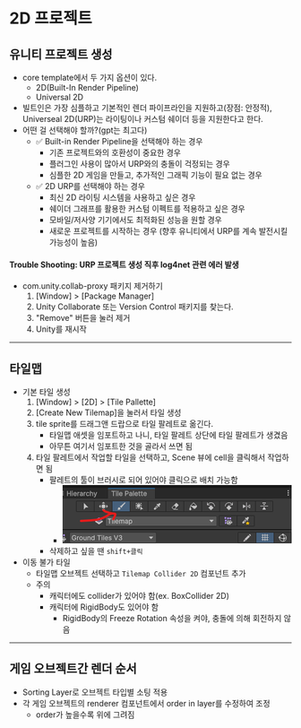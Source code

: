 # 2D 프로젝트
## 유니티 프로젝트 생성
- core template에서 두 가지 옵션이 있다.
    - 2D(Built-In Render Pipeline)
    - Universal 2D
- 빌트인은 가장 심플하고 기본적인 렌더 파이프라인을 지원하고(장점: 안정적), Universeal 2D(URP)는 라이팅이나 커스텀 쉐이더 등을 지원한다고 한다.
- 어떤 걸 선택해야 할까?(gpt는 최고다)
    - ✅ Built-in Render Pipeline을 선택해야 하는 경우
        - 기존 프로젝트와의 호환성이 중요한 경우
        - 플러그인 사용이 많아서 URP와의 충돌이 걱정되는 경우
        - 심플한 2D 게임을 만들고, 추가적인 그래픽 기능이 필요 없는 경우
    - ✅ 2D URP를 선택해야 하는 경우
        - 최신 2D 라이팅 시스템을 사용하고 싶은 경우
        - 쉐이더 그래프를 활용한 커스텀 이펙트를 적용하고 싶은 경우
        - 모바일/저사양 기기에서도 최적화된 성능을 원할 경우
        - 새로운 프로젝트를 시작하는 경우 (향후 유니티에서 URP를 계속 발전시킬 가능성이 높음)

#### Trouble Shooting: URP 프로젝트 생성 직후 log4net 관련 에러 발생
- com.unity.collab-proxy 패키지 제거하기
    1. [Window] > [Package Manager]
    2. Unity Collaborate 또는 Version Control 패키지를 찾는다.
    3. "Remove" 버튼을 눌러 제거
    4. Unity를 재시작


---

## 타일맵
- 기본 타일 생성
    1. [Window] > [2D] > [Tile Pallette]
    2. [Create New Tilemap]을 눌러서 타일 생성
    3. tile sprite를 드래그앤 드랍으로 타일 팔레트로 옮긴다.
        - 타일맵 애셋을 임포트하고 나니, 타일 팔레트 상단에 타일 팔레트가 생겼음
        <!-- - 뭐해서 생긴건지 정확히 모르겠다... -->
        - 아무튼 여기서 임포트한 것을 골라서 쓰면 됨
    4. 타일 팔레트에서 작업할 타일을 선택하고, Scene 뷰에 cell을 클릭해서 작업하면 됨
        - 팔레트의 툴이 브러시로 되어 있어야 클릭으로 배치 가능함
            - ![타일 팔레트 툴바](/assets/images/2d-project-image-01.png)
        - 삭제하고 싶을 땐 `shift+클릭`
- 이동 불가 타일
    - 타일맵 오브젝트 선택하고 `Tilemap Collider 2D` 컴포넌트 추가
    - 주의
        - 캐릭터에도 collider가 있어야 함(ex. BoxCollider 2D)
        - 캐릭터에 RigidBody도 있어야 함
            - RigidBody의 Freeze Rotation 속성을 켜야, 충돌에 의해 회전하지 않음

---

## 게임 오브젝트간 렌더 순서
- Sorting Layer로 오브젝트 타입별 소팅 적용
- 각 게임 오브젝트의 renderer 컴포넌트에서 order in layer를 수정하여 조정
    - order가 높을수록 위에 그려짐

